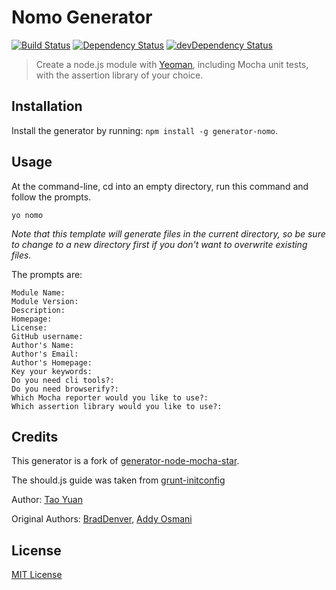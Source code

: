 # Nomo Generator

[![Build Status](https://travis-ci.org/taoyuan/generator-nomo.svg?branch=master)](https://travis-ci.org/taoyuan/generator-nomo)
[![Dependency Status](https://david-dm.org/taoyuan/generator-nomo.svg?theme=shields.io)](https://david-dm.org/taoyuan/generator-nomo)
[![devDependency Status](https://david-dm.org/taoyuan/generator-nomo/dev-status.svg?theme=shields.io)](https://david-dm.org/taoyuan/generator-nomo#info=devDependencies)

> Create a node.js module with [Yeoman](http://yeoman.io/), including Mocha unit tests, with the assertion library of your choice.

## Installation

Install the generator by running: `npm install -g generator-nomo`.


## Usage

At the command-line, cd into an empty directory, run this command and follow the prompts.

```
yo nomo
```

_Note that this template will generate files in the current directory, so be sure to change to a new directory first if you don't want to overwrite existing files._

The prompts are:

```
Module Name:
Module Version:
Description:
Homepage:
License:
GitHub username:
Author's Name:
Author's Email:
Author's Homepage:
Key your keywords:
Do you need cli tools?:
Do you need browserify?:
Which Mocha reporter would you like to use?:
Which assertion library would you like to use?:
```


## Credits
This generator is a fork of [generator-node-mocha-star](https://github.com/BradDenver/generator-node-mocha-star).

The should.js guide was taken from [grunt-initconfig](https://github.com/pismute/grunt-initconfig/blob/master/src/test/initconfig-test.coffee)

Author: [Tao Yuan](https://github.com/taoyuan)

Original Authors: [BradDenver](https://github.com/BradDenver), [Addy Osmani](https://github.com/addyosmani)

## License

[MIT License](http://en.wikipedia.org/wiki/MIT_License)